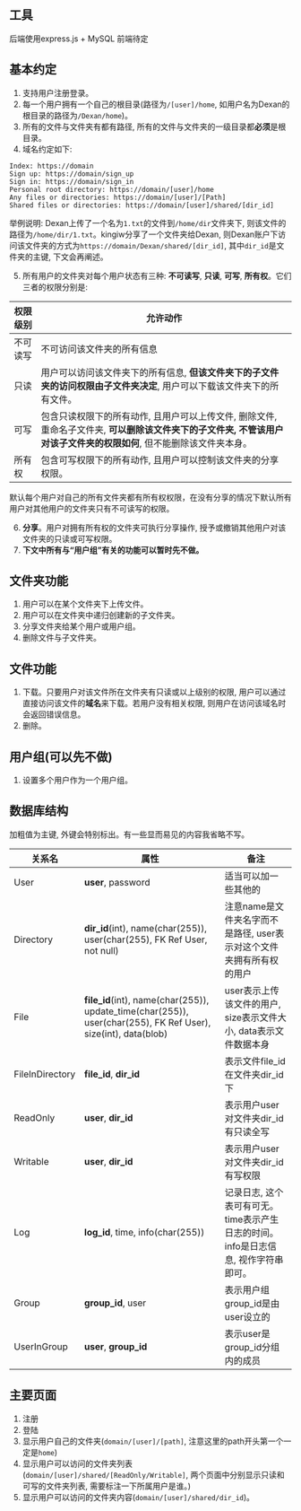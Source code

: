 
## 工具
后端使用express.js + MySQL 前端待定


## 基本约定
1. 支持用户注册登录。
2. 每一个用户拥有一个自己的根目录(路径为`/[user]/home`, 如用户名为Dexan的根目录的路径为`/Dexan/home`)。
3. 所有的文件与文件夹有都有路径, 所有的文件与文件夹的一级目录都**必须**是根目录。
4. 域名约定如下:
```
Index: https://domain
Sign up: https://domain/sign_up
Sign in: https://domain/sign_in
Personal root directory: https://domain/[user]/home
Any files or directories: https://domain/[user]/[Path]
Shared files or directories: https://domain/[user]/shared/[dir_id]
```
举例说明: Dexan上传了一个名为`1.txt`的文件到`/home/dir`文件夹下, 则该文件的路径为`/home/dir/1.txt`。kingiw分享了一个文件夹给Dexan, 则Dexan账户下访问该文件夹的方式为`https://domain/Dexan/shared/[dir_id]`, 其中`dir_id`是文件夹的主键, 下文会再阐述。


5. 所有用户的文件夹对每个用户状态有三种: **不可读写**, **只读**, **可写**, **所有权**。它们三者的权限分别是:

|权限级别|允许动作|
|---|---|
|不可读写|不可访问该文件夹的所有信息|
|只读|用户可以访问该文件夹下的所有信息, **但该文件夹下的子文件夹的访问权限由子文件夹决定**, 用户可以下载该文件夹下的所有文件。|
|可写|包含只读权限下的所有动作, 且用户可以上传文件, 删除文件, 重命名子文件夹, **可以删除该文件夹下的子文件夹, 不管该用户对该子文件夹的权限如何**, 但不能删除该文件夹本身。|
|所有权|包含可写权限下的所有动作, 且用户可以控制该文件夹的分享权限。|


默认每个用户对自己的所有文件夹都有所有权权限，在没有分享的情况下默认所有用户对其他用户的文件夹只有不可读写的权限。

6. **分享**。用户对拥有所有权的文件夹可执行分享操作, 授予或撤销其他用户对该文件夹的只读或可写权限。
7. **下文中所有与“用户组”有关的功能可以暂时先不做。**


## 文件夹功能
1. 用户可以在某个文件夹下上传文件。
2. 用户可以在文件夹中递归创建新的子文件夹。
3. 分享文件夹给某个用户或用户组。
4. 删除文件与子文件夹。

## 文件功能
1. 下载。只要用户对该文件所在文件夹有只读或以上级别的权限, 用户可以通过直接访问该文件的**域名**来下载。若用户没有相关权限, 则用户在访问该域名时会返回错误信息。
2. 删除。

## 用户组(可以先不做)
1. 设置多个用户作为一个用户组。


## 数据库结构

加粗值为主键, 外键会特别标出。有一些显而易见的内容我省略不写。

|关系名|属性|备注|
|---|---|---|
|User|**user**, password|适当可以加一些其他的|
|Directory|**dir_id**(int), name(char(255)), user(char(255), FK Ref User, not null)|注意name是文件夹名字而不是路径, user表示对这个文件夹拥有所有权的用户|
|File|**file_id**(int), name(char(255)), update_time(char(255)), user(char(255), FK Ref User), size(int), data(blob)|user表示上传该文件的用户, size表示文件大小, data表示文件数据本身|
|FileInDirectory|**file_id**, **dir_id**|表示文件file_id在文件夹dir_id下|
|ReadOnly|**user**, **dir_id**|表示用户user对文件夹dir_id有只读全写|
|Writable|**user**, **dir_id**|表示用户user对文件夹dir_id有写权限|
|Log|**log_id**, time, info(char(255))|记录日志, 这个表可有可无。time表示产生日志的时间。info是日志信息, 视作字符串即可。|
|Group|**group_id**, user|表示用户组group_id是由user设立的|
|UserInGroup|**user**, **group_id**|表示user是group_id分组内的成员|


## 主要页面
1. 注册
2. 登陆
3. 显示用户自己的文件夹(`domain/[user]/[path]`, 注意这里的path开头第一个一定是`home`)
4. 显示用户可以访问的文件夹列表(`domain/[user]/shared/[ReadOnly/Writable]`, 两个页面中分别显示只读和可写的文件夹列表, 需要标注一下所属用户是谁。)
5. 显示用户可以访问的文件夹内容(`domain/[user]/shared/dir_id`)。

